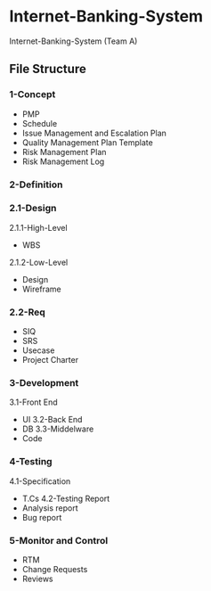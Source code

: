 # Internet-Banking-System
Internet-Banking-System (Team A)

## File Structure 
### 1-Concept  
- PMP
- Schedule
- Issue Management and Escalation Plan
- Quality Management Plan Template
- Risk Management Plan
- Risk Management Log

### 2-Definition 
### 2.1-Design
2.1.1-High-Level 
- WBS

2.1.2-Low-Level 
- Design
- Wireframe
### 2.2-Req 
- SIQ
- SRS
- Usecase
- Project Charter
### 3-Development
3.1-Front End 
- UI
3.2-Back End 
- DB
3.3-Middelware 
- Code
### 4-Testing
4.1-Specification
- T.Cs
4.2-Testing Report
- Analysis report
- Bug report
### 5-Monitor and Control 
- RTM
- Change Requests
- Reviews

